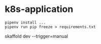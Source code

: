 # k8s-application

```
pipenv install ...
pipenv run pip freeze > requirements.txt
```

skaffold dev --trigger=manual